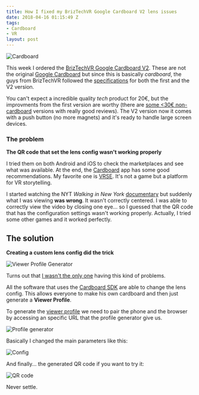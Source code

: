```yaml
---
title: How I fixed my BrizTechVR Google Cardboard V2 lens issues
date: 2018-04-16 01:15:49 Z
tags:
- Cardboard
- VR
layout: post
---
```


![Cardboard](/content/images/2016/04/cardboard.png)

This week I ordered the [BrizTechVR Google Cardboard V2](http://www.amazon.co.uk/dp/B00Z6SIARQ/ref=sr_1_1?ie=UTF8&qid=1428254133&sr=8-1&keywords=google%20cardboard&m=A12O1TAXK1QT74). These are not the original [Google Cardboard](https://www.google.com/get/cardboard/) but since this is basically _cardboard_, the guys from BrizTechVR followed the [specifications](https://www.google.com/get/cardboard/get-cardboard/) for both the first and the V2 version.

You can't expect a incredible quality _tech_ product for 20€, but the improvments from the first version are worthy (there are [some <30€ non-cardboard](http://www.hypergridbusiness.com/2016/03/review-lenest-viewer-is-close-to-perfect/) versions with really good reviews). The V2 version now it comes with a push button (no more magnets) and it's ready to handle large screen devices.

### The problem
**The QR code that set the lens config wasn't working properly**

I tried them on both Android and iOS to check the marketplaces and see what was available. At the end, the [Cardboard](https://play.google.com/store/apps/details?id=com.google.samples.apps.cardboarddemo&hl=es) app has some good recommendations. My favorite one is [VRSE](http://vrse.com/). It's not a game but a platform for VR storytelling.

I started watching the NYT _Walking in New York_ [documentary](http://vrse.com/watch/id/100/) but suddenly what I was viewing **was wrong**. It wasn't correctly centered. I was able to correctly view the video by closing one eye... so I guessed that the QR code that has the configuration settings wasn't working properly. Actually, I tried some other games and it worked perfectly.

## The solution

**Creating a custom lens config did the trick**

![Viewer Profile Generator](/content/images/2016/04/Captura-de-pantalla-2016-04-03-a-las-3-09-30.png)

Turns out that [I wasn't the only one](https://www.reddit.com/r/GoogleCardboard/comments/3ed1b3/double_vision_with_cardboard_app_incorrect/) having this kind of problems.

All the software that uses the [Cardboard SDK](https://developers.google.com/cardboard/) are able to change the lens config. This allows everyone to make his own cardboard and then just generate a **Viewer Profile**.

To generate the [viewer profile](https://www.google.com/get/cardboard/viewerprofilegenerator/) we need to pair the phone and the browser by accessing an specific URL that the profile generator give us.

![Profile generator](/content/images/2016/04/profile-generator.png)

Basically I changed the main parameters like this:

![Config](/content/images/2016/04/Captura-de-pantalla-2016-04-03-a-las-21-49-35.png)

And finally... the generated QR code if you want to try it:

![QR code](/content/images/2016/04/qr_viewer_profile.png)

Never settle.



